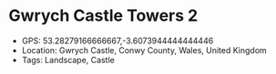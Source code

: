 # Gwrych Castle Towers 2

- GPS: 53.28279166666667,-3.6073944444444446
- Location: Gwrych Castle, Conwy County, Wales, United Kingdom
- Tags: Landscape, Castle
